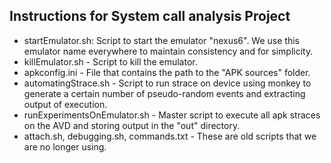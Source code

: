 ## Instructions for System call analysis Project
* startEmulator.sh: Script to start the emulator "nexus6". We use this emulator name everywhere to maintain consistency and for simplicity.
* killEmulator.sh - Script to kill the emulator.
* apkconfig.ini - File that contains the path to the "APK sources" folder.
* automatingStrace.sh - Script to run strace on device using monkey to generate a certain number of pseudo-random events and extracting output of execution.
* runExperimentsOnEmulator.sh - Master script to execute all apk straces on the AVD and storing output in the "out" directory.
* attach.sh, debugging.sh, commands.txt - These are old scripts that we are no longer using.
